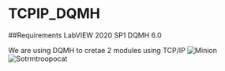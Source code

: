 # TCPIP_DQMH

##Requirements
LabVIEW 2020 SP1
DQMH 6.0

We are using DQMH to cretae 2 modules using TCP/IP
![Minion](https://octodex.github.com/images/minion.png)
![Sotrmtroopocat](https://octodex.github.com/images/Stormtroopocat.jpg "The Stormtroopocat")
